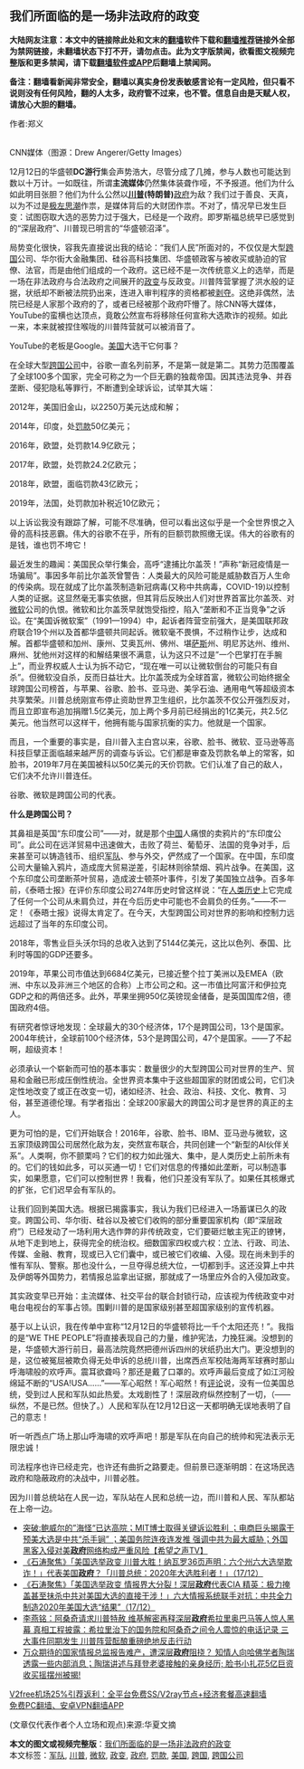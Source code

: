  <h2>我们所面临的是一场非法政府的政变</h2> <p class="notice"><b>大陆网友注意：本文中的链接除此处和文末的<a href="https://github.com/bannedbook/fanqiang" >翻墙</a>软件下载和<a href="https://github.com/killgcd/justmysocks/blob/master/README.md">翻墙推荐</a>链接外全部为禁网链接，未翻墙状态下打不开，请勿点击。此为文字版禁闻，欲看图文视频完整版和更多禁闻，请下载<a href="https://github.com/bannedbook/fanqiang">翻墙软件或APP</a>后翻墙上禁闻网。</p><p>备注：翻墙看新闻非常安全，翻墙以真实身份发表敏感言论有一定风险，但只看不说则没有任何风险，翻的人太多，政府管不过来，也不管。信息自由是天赋人权，请放心大胆的翻墙。</b></p>  <div class="entry"> <p>作者:郑义</p> <p><br /> CNN媒体（图源：Drew Angerer/Getty Images） </p> <p> 12月12日的华盛顿<strong>DC游行</strong>集会声势浩大，尽管分成了几摊，参与人数也可能达到数以十万计。一如既往，所谓<strong>主流媒体</strong>仍然集体装聋作哑，不予报道。他们为什么如此明目张胆？他们为什么公然以<strong><a href="https://www.bannedbook.org/bnews/tag/%e5%b7%9d%e6%99%ae/" class="st_tag internal_tag" rel="tag" title="标签 川普 下的日志">川普</a>(特朗普)</strong><a href="https://www.bannedbook.org/bnews/tag/%e6%94%bf%e5%ba%9c/" class="st_tag internal_tag" rel="tag" title="标签 政府 下的日志">政府</a>为敌？我们过于善良、天真，以为不过是<span class='wp_keywordlink'><a href="https://www.bannedbook.org/forum2/topic946.html" title="极左思潮与中国" target="_blank">极左思潮</a></span>作祟，是媒体背后的大财团作祟。不对了，情况早已发生巨变：试图窃取大选的恶势力过于强大，已经是一个政府。即罗斯福总统早已感觉到的“深层政府”、川普现已明言的“华盛顿沼泽”。 </p> <p>局势变化很快，容我先直接说出我的结论：“我们人民”所面对的，不仅仅是大型<a href="https://www.bannedbook.org/bnews/tag/%E8%B7%A8%E5%9B%BD/" class="st_tag internal_tag" rel="tag" title="标签 跨国 下的日志">跨国</a>公司、华尔街大金融集团、硅谷高科技集团、华盛顿政客与被收买或胁迫的官僚、法官，而是由他们组成的一个政府。这已经不是一次传统意义上的选举，而是一场在非法政府与合法政府之间展开的<a href="https://www.bannedbook.org/bnews/tag/%e6%94%bf%e5%8f%98/" class="st_tag internal_tag" rel="tag" title="标签 政变 下的日志">政变</a>与反政变。川普阵营掌握了洪水般的证据，状纸却不断被法院扔出来，连进入审判程序的资格都被<span class='wp_keywordlink'><a href="https://www.bannedbook.org/forum2/topic21.html" title="《剥夺》 黄建民 著" target="_blank">剥夺</a></span>。这绝非偶然，法院已经是人家那个政府的了，或者已经被那个政府吓懵了。除CNN等大媒体，YouTube的蛮横也达顶点，竟敢公然宣布将移除任何宣称大选欺诈的视频。如此一来，本来就被捏住喉咙的川普阵营就可以被消音了。 </p> <p>YouTube的老板是Google。<a href="https://www.bannedbook.org/bnews/tag/%e7%be%8e%e5%9b%bd/" class="st_tag internal_tag" rel="tag" title="标签 美国 下的日志">美国</a>大选干它何事？ </p> <p>在全球大型<a href="https://www.bannedbook.org/bnews/tag/%E8%B7%A8%E5%9B%BD%E5%85%AC%E5%8F%B8/" class="st_tag internal_tag" rel="tag" title="标签 跨国公司 下的日志">跨国公司</a>中，谷歌一直名列前茅，不是第一就是第二。其势力范围覆盖了全球100多个国家，完全可称之为一个巨无霸的独裁帝国。因其违法竞争、并吞垄断、侵犯隐私等罪行，不断遭到全球诉讼，试举其大端： </p> <p>2012年，美国旧金山，以2250万美元达成和解； </p>  <p>2014年，印度，处<a href="https://www.bannedbook.org/bnews/tag/%e7%bd%9a%e6%ac%be/" class="st_tag internal_tag" rel="tag" title="标签 罚款 下的日志">罚款</a>50亿美元； </p> <p>2016年，欧盟，处罚款14.9亿欧元； </p> <p>2017年，欧盟，处罚款24.2亿欧元； </p> <p>2018年，欧盟，面临罚款43亿欧元； </p> <p>2019年，法国，处罚款加补税近10亿欧元； </p> <p>以上诉讼我没有跟踪了解，可能不尽准确，但可以看出这似乎是一个全世界恨之入骨的高科技恶霸。伟大的谷歌不在乎，所有的巨额罚款照缴无误。伟大的谷歌有的是钱，谁也罚不垮它！ </p> <p>最近发生的趣闻：美国民众举行集会，高呼“逮捕比尔盖茨！”声称“新冠疫情是一场骗局”。事因多年前比尔盖茨曾警告：人类最大的风险可能是威胁数百万人生命的传染病。现在就成了比尔盖茨制造新冠病毒(又称中共病毒，COVID-19)以控制人类的证据。这显然毫无事实依据，但其背后反映出人们对世界首富比尔盖茨、对<a href="https://www.bannedbook.org/bnews/tag/%e5%be%ae%e8%bd%af/" class="st_tag internal_tag" rel="tag" title="标签 微软 下的日志">微软</a>公司的仇恨。微软和比尔盖茨早就饱受指控，陷入“垄断和不正当竞争”之诉讼。在“美国诉微软案”（1991&mdash;1994）中，起诉者阵营空前强大，是美国联邦政府联合19个州以及首都华盛顿共同起诉。微软毫不畏惧，不过稍作让步，达成和解。首都华盛顿和加州、康州、艾奥瓦州、佛州、堪<span class='wp_keywordlink'><a href="https://www.bannedbook.org/forum5/topic42.html" title="萨斯、诚信与自救" target="_blank">萨斯</a></span>州、明尼苏达州、维州、麻州、犹他州对这样的和解结果很不满意，认为这只不过是”一个巴掌打在手腕上”，而业界权威人士认为拆不动它，“现在唯一可以让微软倒台的可能只有自杀”。但微软没自杀，反而日益壮大。比尔盖茨成为全球首富，微软公司始终据全球跨国公司榜首，与苹果、谷歌、脸书、亚马逊、美孚石油、通用电气等超级资本共享繁荣。川普总统刚宣布停止资助世界卫生组织，比尔盖茨不仅公开强烈反对，而且立即宣布追加捐赠1.5亿美元，加上两个多月前已经捐出的1亿美元，共2.5亿美元。他当然可以这样干，他拥有能与国家抗衡的实力。他就是一个国家。 </p>  <p>而且，一个重要的事实是，自川普入主白宫以来，谷歌、脸书、微软、亚马逊等高科技巨擘正面临越来越严厉的调查与诉讼。它们都是审查及罚款名单上的常客，如脸书，2019年7月在美国被科以50亿美元的天价罚款。它们认准了自己的敌人，它们决不允许川普连任。 </p> <p>谷歌、微软是跨国公司的代表。 </p> <p><strong>什么是跨国公司？</strong> </p> <p>其鼻祖是英国“东印度公司”&mdash;&mdash;对，就是那个<span class='wp_keywordlink_affiliate'><a href="https://www.bannedbook.org/" title="中国" target="_blank">中国</a></span>人痛恨的卖鸦片的“东印度公司”。此公司在远洋贸易中迅速做大，击败了荷兰、葡萄牙、法国的竞争对手，后来甚至可以铸造钱币、组织<a href="https://www.bannedbook.org/bnews/tag/%E5%86%9B%E9%98%9F/" class="st_tag internal_tag" rel="tag" title="标签 军队 下的日志">军队</a>、参与外交，俨然成了一个国家。在中国，东印度公司大量输入鸦片，造成庞大贸易逆差，引起林则徐禁烟、鸦片战争。在美国，这个东印度公司垄断茶叶贸易，造成波士顿茶叶事件，引发了美国独立战争。百多年前，《泰晤士报》在评价东印度公司274年历史时曾这样说：“在<span class='wp_keywordlink'><a href="https://www.bannedbook.org/forum3/topic1750.html" title="考古学禁区-被掩藏的人类历史" target="_blank">人类历史</a></span>上它完成了任何一个公司从未肩负过，并在今后历史中可能也不会肩负的任务。”&mdash;&mdash;不一定！《泰晤士报》说得太肯定了。在今天，大型跨国公司对世界的影响和控制力远远超过了当年的东印度公司。 </p> <p>2018年，零售业巨头沃尔玛的总收入达到了5144亿美元，这比以色列、泰国、比利时等国的GDP还要多。 </p> <p>2019年，苹果公司市值达到6684亿美元，已接近整个拉丁美洲以及EMEA（欧洲、中东以及非洲三个地区的合称）上市公司之和。这一市值比阿富汗和伊拉克GDP之和的两倍还多。此外，苹果坐拥950亿英镑现金储备，是英国国库2倍，德国政府4倍。 </p> <p>有研究者惊讶地发现：全球最大的30个经济体，17个是跨国公司，13个是国家。2004年统计，全球前100个经济体，53个是跨国公司，47个是国家。&mdash;&mdash;了不起啊，超级资本！ </p>  <p>必须承认一个崭新而可怕的基本事实：数量很少的大型跨国公司对世界的生产、贸易和金融已形成压倒性统治。全世界资本集中于这些超国家的财团或公司，它们决定性地改变了或正在改变一切，诸如经济、社会、政治、科技、文化、教育、习俗，甚至道德伦理。有学者指出：全球200家最大的跨国公司才是世界的真正的主人。 </p> <p>更为可怕的是，它们开始联合！2016年，谷歌、脸书、IBM、亚马逊与微软，这五家顶级跨国公司居然化敌为友，突然宣布联合，共同创建一个“新型的AI伙伴关系”。人类啊，你不颤栗吗？它们的权力如此强大、集中，是人类历史上前所未有的。它们的钱如此多，可以买通一切！它们对信息的传播如此垄断，可以制造事实，如果愿意，它们可以控制世界！我看，他们只差没有军队了。如果任其核爆式的扩张，它们迟早会有军队的。 </p> <p>让我们回到美国大选。根据已揭露事实，我认为我们已经进入一场蓄谋已久的政变。跨国公司、华尔街、硅谷以及被它们收购的部分重要国家机构（即“深层政府”）已经发动了一场利用大选作弊的非传统政变，它们要砸烂敏主宪正的镣铐，从地下走到地上，获得完全的统治权。细数国家四权或六权：立法、行政、司法、传媒、金融、教育，现或已入它们囊中，或已被它们收编、入侵。现在尚未到手的惟有军队、警察。那也没什么，一旦夺得总统大位，一切都到手。这还没算上中共及伊朗等外国势力，若情报总监拿出证据，那就成了一场里应外合的入侵加政变。 </p> <p>其实政变早已开始：主流媒体、社交平台的联合封锁行动，应该视为传统政变中对电台电视台的军事占领。围剿川普的是国家级别甚至超国家级别的宣传机器。 </p> <p>基于以上认识，我在传单中宣称“12月12日的华盛顿将比一千个太阳还亮！”。我指的是“WE THE PEOPLE”将直接表现自己的力量，维护宪法，力挽狂澜。没想到的是，华盛顿大游行前日，最高法院竟然把德州诉四州的状纸扔出大门。更没想到的是，这位被冤屈被欺负得无处申诉的总统川普，出席西点军校陆海两军球赛时那山呼海啸般的欢呼声。震耳欲聋吗？那还是戴了口罩的。欢呼声最后变成了如江河般绵延不断的“USA!USA&hellip;&hellip;”&mdash;&mdash;军心昭然！军心昭然！有<span class='wp_keywordlink_affiliate'><a href="https://www.bannedbook.org/bnews/comments/" title="新闻评论" target="_blank">评论</a></span>说，没有一位美国总统，受到过人民和军队如此热爱。太戏剧性了！深层政府纵然控制了一切，（&mdash;&mdash;纵然，不是已然。但快了。）人民和军队在12月12日这一天都明确无误地表明了自己的意志！ </p> <p>听一听西点广场上那山呼海啸的欢呼声吧！那是军队在向自己的统帅和宪法表示无限忠诚！ </p> <p>司法程序也许已经走完，也许还有曲折之路要走。但前景已逐渐明朗：在这场民选政府和隐蔽政府的决战中，川普必胜。 </p>  <p>因为川普总统站在人民一边，军队站在人民和总统一边，而川普和人民、军队都站在上帝一边。 </p> <ul class='op-related-articles' title='相关阅读'> <li><a href='https://www.bannedbook.org/bnews/cbnews/20201218/1450092.html' target='_blank'>突破:鲍威尔的”海怪“已达高院；MIT博士取得关键诉讼胜利 ；电商巨头揭露干预美大选是中共“杀手锏” ；美国务院连夜连发推 强调中共为最大威胁；外国黑客入侵对美<b>政府</b>网络构成严重风险【希望之声TV】</a></li> <li><a href='https://www.bannedbook.org/bnews/bannedvideo/20201218/1450056.html' target='_blank'>《石涛聚焦》「美国选举政变 川普大胜！纳瓦罗36页声明：六个州六大选举欺诈！」代表美国<b>政府</b>？「川普总统：2020年大选胜利者！」（17/12）</a></li> <li><a href='https://www.bannedbook.org/bnews/bannedvideo/20201218/1449982.html' target='_blank'>《石涛聚焦》「美国选举政变 情报界大分裂！深层<b>政府</b>代表CIA 精英：极力掩盖甚至抹杀中共对美国大选的直接干涉！」六大情报系统联手对抗：中共全力制造2020年美国大选“结果”（17/12）</a></li> <li><a href='https://www.bannedbook.org/bnews/comments/20201218/1449979.html' target='_blank'>李燕铭：阿桑奇请求川普特赦 维基解密再释深层<b>政府</b>希拉里奥巴马等人惊人黑幕 真相工程披露：希拉里治下的国务院和阿桑奇之间令人震惊的电话记录 三大事件同期发生 川普阵营酝酿重磅绝地反击行动</a></li> <li><a href='https://www.bannedbook.org/bnews/bannedvideo/20201217/1449895.html' target='_blank'>万众期待的国家情报总监报告难产，遭深层<b>政府</b>阻挠？ 知情人向哈佛学者陶瑞透露一些内部消息；陶瑞讲述与拜登老婆接触的亲身经历; 脸书小扎花5亿巨资收买摇摆州被揭!</a></li> </ul> <p class="texttj"> <a href="https://github.com/bannedbook/fanqiang/wiki/V2ray%E6%9C%BA%E5%9C%BA" target="_blank">V2free机场25%引荐返利：全平台免费SS/V2ray节点+经济套餐高速翻墙</a><br/> <a href="https://github.com/bannedbook/fanqiang/wiki/%E7%A6%81%E9%97%BB%E7%BD%91%E5%AE%89%E5%8D%93%E7%BF%BB%E5%A2%99%E6%96%B0%E9%97%BBAPP" target="_blank">免费PC翻墙、安卓VPN翻墙APP</a></p><p> (文章仅代表作者个人立场和观点)来源:华夏文摘</p><a name='sharetosocial'></a>       <div><b>本文的图文或视频完整版</b>：<a href='https://www.bannedbook.org/bnews/comments/20201218/1450104.html'>我们所面临的是一场非法政府的政变</a></div>  </div><!--END ENTRY--> <div class="postfooter"> <div>本文标签：<a href="https://www.bannedbook.org/bnews/tag/%E5%86%9B%E9%98%9F/" rel="tag">军队</a>, <a href="https://www.bannedbook.org/bnews/tag/%e5%b7%9d%e6%99%ae/" rel="tag">川普</a>, <a href="https://www.bannedbook.org/bnews/tag/%e5%be%ae%e8%bd%af/" rel="tag">微软</a>, <a href="https://www.bannedbook.org/bnews/tag/%e6%94%bf%e5%8f%98/" rel="tag">政变</a>, <a href="https://www.bannedbook.org/bnews/tag/%e6%94%bf%e5%ba%9c/" rel="tag">政府</a>, <a href="https://www.bannedbook.org/bnews/tag/%e7%bd%9a%e6%ac%be/" rel="tag">罚款</a>, <a href="https://www.bannedbook.org/bnews/tag/%e7%be%8e%e5%9b%bd/" rel="tag">美国</a>, <a href="https://www.bannedbook.org/bnews/tag/%E8%B7%A8%E5%9B%BD/" rel="tag">跨国</a>, <a href="https://www.bannedbook.org/bnews/tag/%E8%B7%A8%E5%9B%BD%E5%85%AC%E5%8F%B8/" rel="tag">跨国公司</a></div>  </div><!--END POSTFOOTER--> 